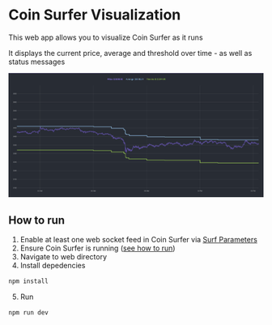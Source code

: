# Coin Surfer Visualization
This web app allows you to visualize Coin Surfer as it runs

It displays the current price, average and threshold over time - as well as status messages

![visualization](../docs/images/visualization.png)

## How to run
1. Enable at least one web socket feed in Coin Surfer via [Surf Parameters](https://github.com/husarms/coin-surfer/blob/master/interfaces/surf-parameters.ts#L8)
2. Ensure Coin Surfer is running ([see how to run](https://github.com/husarms/coin-surfer#how-to-run))
3. Navigate to web directory
4. Install depedencies
  ```bash
  npm install
  ```
5. Run 
  ```bash
  npm run dev
  ```

